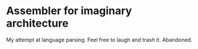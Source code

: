 # Assembler for imaginary architecture

My attempt at language parsing. Feel free to laugh and trash it.
Abandoned.
